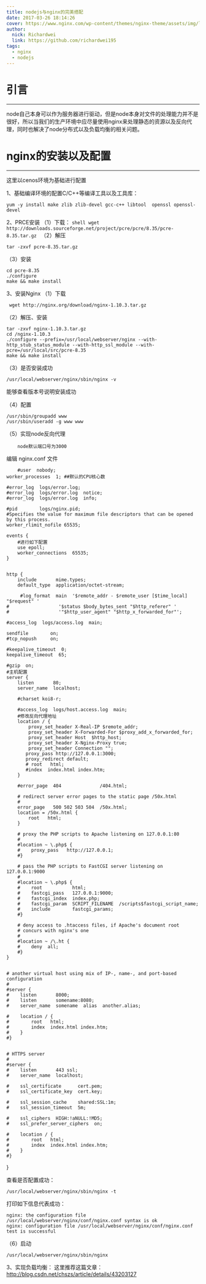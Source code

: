 ```yaml
---
title: nodejs与nginx的完美搭配
date: 2017-03-26 18:14:26
cover: https://www.nginx.com/wp-content/themes/nginx-theme/assets/img/logo.png
author: 
  nick: Richardwei
  link: https://github.com/richardwei195
tags: 
  - nginx
  - nodejs
---
```


# 引言
---
node自己本身可以作为服务器进行驱动，但是node本身对文件的处理能力并不是很好，所以当我们的生产环境中应尽量使用nginx来处理静态的资源以及反向代理，同时也解决了node分布式以及负载均衡的相关问题。
<!-- more -->

# nginx的安装以及配置
---
这里以cenos环境为基础进行配置

1、基础编译环境的配置C/C++等编译工具以及工具库：

	yum -y install make zlib zlib-devel gcc-c++ libtool  openssl openssl-devel

2、PRCE安装
（1）下载：
    ```shell
        wget http://downloads.sourceforge.net/project/pcre/pcre/8.35/pcre-8.35.tar.gz
    ```
（2）解压

	tar -zxvf pcre-8.35.tar.gz
（3）安装

	cd pcre-8.35
	./configure
	make && make install
3、安装Nginx
（1）下载
	
	 wget http://nginx.org/download/nginx-1.10.3.tar.gz
（2）解压、安装

	tar -zxvf nginx-1.10.3.tar.gz
	cd /nginx-1.10.3
	./configure --prefix=/usr/local/webserver/nginx --with-http_stub_status_module --with-http_ssl_module --with-pcre=/usr/local/src/pcre-8.35
	make && make install
（3）是否安装成功

	/usr/local/webserver/nginx/sbin/nginx -v
能够查看版本号说明安装成功

（4）配置

	/usr/sbin/groupadd www 
	/usr/sbin/useradd -g www www
	
（5）实现node反向代理

		node默认端口号为3000
编辑 nginx.conf 文件

		#user  nobody;
	worker_processes  1; ##默认的CPU核心数
	
	#error_log  logs/error.log;
	#error_log  logs/error.log  notice;
	#error_log  logs/error.log  info;
	
	#pid        logs/nginx.pid;
	#Specifies the value for maximum file descriptors that can be opened by this process.
	worker_rlimit_nofile 65535;
	
	events {
		#进行如下配置
	    use epoll;
	    worker_connections  65535;
	}
	
	
	http {
	    include       mime.types;
	    default_type  application/octet-stream;
	
		 #log_format  main  '$remote_addr - $remote_user [$time_local] "$request" '
    #                  '$status $body_bytes_sent "$http_referer" '
    #                  '"$http_user_agent" "$http_x_forwarded_for"';

    #access_log  logs/access.log  main;

    sendfile        on;
    #tcp_nopush     on;

    #keepalive_timeout  0;
    keepalive_timeout  65;

    #gzip  on;
	#主机配置
    server {
        listen       80;
        server_name  localhost;

        #charset koi8-r;

        #access_log  logs/host.access.log  main;
		#修改反向代理地址
        location / {
	        proxy_set_header X-Real-IP $remote_addr;
	        proxy_set_header X-Forwarded-For $proxy_add_x_forwarded_for;
	        proxy_set_header Host  $http_host;
	        proxy_set_header X-Nginx-Proxy true;
	        proxy_set_header Connection "";
		   proxy_pass http://127.0.0.1:3000;
		   proxy_redirect default;
           # root   html;
           #index  index.html index.htm;
        }

        #error_page  404              /404.html;

        # redirect server error pages to the static page /50x.html
        #
        error_page   500 502 503 504  /50x.html;
        location = /50x.html {
            root   html;
        }

        # proxy the PHP scripts to Apache listening on 127.0.0.1:80
        #
        #location ~ \.php$ {
        #    proxy_pass   http://127.0.0.1;
        #}

        # pass the PHP scripts to FastCGI server listening on 127.0.0.1:9000
        #
        #location ~ \.php$ {
        #    root           html;
        #    fastcgi_pass   127.0.0.1:9000;
        #    fastcgi_index  index.php;
        #    fastcgi_param  SCRIPT_FILENAME  /scripts$fastcgi_script_name;
        #    include        fastcgi_params;
        #}

        # deny access to .htaccess files, if Apache's document root
        # concurs with nginx's one
        #
        #location ~ /\.ht {
        #    deny  all;
        #}
    }


    # another virtual host using mix of IP-, name-, and port-based configuration
    #
    #server {
    #    listen       8000;
    #    listen       somename:8080;
    #    server_name  somename  alias  another.alias;

    #    location / {
    #        root   html;
    #        index  index.html index.htm;
    #    }
    #}


    # HTTPS server
    #
    #server {
    #    listen       443 ssl;
    #    server_name  localhost;

    #    ssl_certificate      cert.pem;
    #    ssl_certificate_key  cert.key;

    #    ssl_session_cache    shared:SSL:1m;
    #    ssl_session_timeout  5m;

    #    ssl_ciphers  HIGH:!aNULL:!MD5;
    #    ssl_prefer_server_ciphers  on;

    #    location / {
    #        root   html;
    #        index  index.html index.htm;
    #    }
    #}

}


查看是否配置成功：
	
	/usr/local/webserver/nginx/sbin/nginx -t
打印如下信息代表成功：
	
	nginx: the configuration file /usr/local/webserver/nginx/conf/nginx.conf syntax is ok
	nginx: configuration file /usr/local/webserver/nginx/conf/nginx.conf test is successful

（6）启动

	/usr/local/webserver/nginx/sbin/nginx

3、实现负载均衡：
这里推荐这篇文章：http://blog.csdn.net/chszs/article/details/43203127
